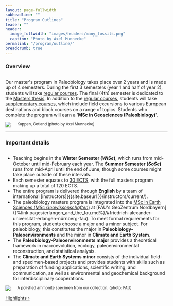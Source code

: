 ```yaml
---
layout: page-fullwidth
subheadline: ""
title: "Program Outlines"
teaser: ""
header:
  image_fullwidth: "images/headers/many_fossils.png"
  caption: "Photo by Axel Munnecke"
permalink: "/program/outline/"
breadcrumb: true
---
```



### Overview

<div class="row">
<div class="large-7 medium-6 columns" markdown="1">

Our master's program in Paleobiology takes place over 2 years and is made up of 4 semesters. During the first 3 semesters (year 1 and half of year 2), students will take [regular courses]({{site.url}}/{{site.baseurl}}/courses/). The final (4th) semester is dedicated to the [Masters thesis]({{site.url}}/{{site.baseurl}}/highlights/#master-thesis). In addition to the [regular courses]({{site.url}}/{{site.baseurl}}/courses/), students will take [supplementary courses]({{site.url}}/{{site.baseurl}}/courses/#supplementary-courses), which include field excursions to various European destinations and block courses on a range of topics. Students who complete the program will earn a '**MSc in Geosciences (Paleobiology)**'.

</div>
<div class="large-5 medium-6 columns">
<img src="{{site.url}}{{site.baseurl}}/images/places/kuppen.jpg">
<small>Kuppen, Gotland (photo by Axel Munnecke)</small>
</div>
</div>

* * *

### Important details
<div class="row">
<div class="large-7 medium-6 columns" markdown="1">

- Teaching begins in the **Winter Semester (*WiSe*)**, which runs from mid-October until mid-February each year. The **Summer Semester (*SoSe*)** runs from mid-April until the end of June, though some courses might take place outside of these intervals.
- Each semester equates to [30 ECTS](https://education.ec.europa.eu/education-levels/higher-education/inclusive-and-connected-higher-education/european-credit-transfer-and-accumulation-system), with the full masters program making up a total of 120 ECTS.
- The entire program is delivered through **English** by a team of international [instructors]({{site.baseurl }}/instructors/current/).
- The paleobiology masters program is integrated into the [MSc in Earth Sciences (*MSc Geowissenschaften*)](https://www.gzn.nat.fau.eu/study/current-students/masters-degree-in-geoscience/) at [FAU's GeoZentrum Nordbayern]({%link pages/erlangen_and_the_fau.md%}/#friedrich-alexander-universität-erlangen-nürnberg-fau). To meet formal requirements for this program, students choose a major and a minor subject. For paleobiology, this constitutes the major in **Paleobiology-Paleoenvironments** and the minor in **Climate and Earth System**.
- The **Paleobiology-Paleoenvironments major** provides a theoretical framework in macroevolution, ecology, paleoenvironmental reconstruction, and statistical analysis.
- The **Climate and Earth Systems minor** consists of the individual field- and specimen-based projects and provides students with skills such as preparation of funding applications, scientific writing, and communication, as well as environmental and geochemical background for interdisciplinary cooperations.

</div>
<div class="large-5 medium-6 columns">
<img src="{{site.url}}{{site.baseurl}}/images/misc/ammonite.jpg">
<small>A polished ammonite specimen from our collection. (photo: FAU)</small>
</div>
</div>

<p><a class="button tiny radius" href="{{site.baseurl}}/program/highlights/"> Highlights ›</a></p>
